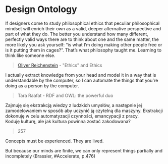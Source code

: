 # Design Ontology

If designers come to study philosophical ethics that peculiar philosophical mindset will enrich their own as a valid, deeper alternative perspective and part of what they do. The better you understand how many different, perfectly valid ways there are to think about one and the same matter, the more likely you ask yourself: “is what I’m doing making other people free or is it putting them in cages?”. That’s what philosophy taught me. Learning to think like someone else.

> [Oliver Reichenstein](https://twitter.com/reichenstein) - "Ethics" and Ethics

I actually extract knowledge from your head and model it in a way that is understandable by the computer, so I can automate the things that you're doing as a person by the computer.

> Tara Raafat - RDF and OWL: the powerful duo

Zajmuję się ekstrakcją wiedzy z ludzkich umysłów, a następnie jej zamodelowaniem w sposób aby uczynić ją czytelną dla maszyny. Ekstrakcji dokonuję w celu automatyzacji czynności, emancypacji z pracy.   
Koduję kulturę, ale jak kultura powinna zostać zakodowana?

> 257

Concepts must be experienced. They are lived.

  
But because our minds are finite, we can only represent things partially and incompletely \(Brassier, \#Accelerate, p.476\)

